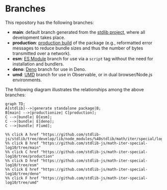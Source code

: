 <!--

@license Apache-2.0

Copyright (c) 2022 The Stdlib Authors.

Licensed under the Apache License, Version 2.0 (the "License");
you may not use this file except in compliance with the License.
You may obtain a copy of the License at

    http://www.apache.org/licenses/LICENSE-2.0

Unless required by applicable law or agreed to in writing, software
distributed under the License is distributed on an "AS IS" BASIS,
WITHOUT WARRANTIES OR CONDITIONS OF ANY KIND, either express or implied.
See the License for the specific language governing permissions and
limitations under the License.

-->

# Branches

This repository has the following branches:

-   **main**: default branch generated from the [stdlib project][stdlib-url], where all development takes place.
-   **production**: [production build][production-url] of the package (e.g., reformatted error messages to reduce bundle sizes and thus the number of bytes transmitted over a network).
-   **esm**: [ES Module][esm-url] branch for use via a `script` tag without the need for installation and bundlers.
-   **deno**: [Deno][deno-url] branch for use in Deno.
-   **umd**: [UMD][umd-url] branch for use in Observable, or in dual browser/Node.js environments.

The following diagram illustrates the relationships among the above branches:

```mermaid
graph TD;
A[stdlib]-->|generate standalone package|B;
B[main] -->|productionize| C[production];
C -->|bundle| D[esm];
C -->|bundle| E[deno];
C -->|bundle| F[umd];

%% click A href "https://github.com/stdlib-js/stdlib/tree/develop/lib/node_modules/%40stdlib/math/iter/special/log10"
%% click B href "https://github.com/stdlib-js/math-iter-special-log10/tree/main"
%% click C href "https://github.com/stdlib-js/math-iter-special-log10/tree/production"
%% click D href "https://github.com/stdlib-js/math-iter-special-log10/tree/esm"
%% click E href "https://github.com/stdlib-js/math-iter-special-log10/tree/deno"
%% click F href "https://github.com/stdlib-js/math-iter-special-log10/tree/umd"
```

[stdlib-url]: https://github.com/stdlib-js/stdlib/tree/develop/lib/node_modules/%40stdlib/math/iter/special/log10
[production-url]: https://github.com/stdlib-js/math-iter-special-log10/tree/production
[deno-url]: https://github.com/stdlib-js/math-iter-special-log10/tree/deno
[umd-url]: https://github.com/stdlib-js/math-iter-special-log10/tree/umd
[esm-url]: https://github.com/stdlib-js/math-iter-special-log10/tree/esm